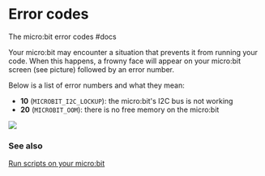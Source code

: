 # Error codes

The micro:bit error codes #docs

Your micro:bit may encounter a situation that prevents it from running your code. When this happens, a frowny face will appear on your micro:bit screen (see picture) followed by an error number.

Below is a list of error numbers and what they mean:

* **10** (`MICROBIT_I2C_LOCKUP`): the micro:bit's I2C bus is not working
* **20** (`MICROBIT_OOM`): there is no free memory on the micro:bit

![](/static/mb/device/error-codes-0.png)

### See also

[Run scripts on your micro:bit](/microbit/device/usb)

